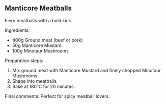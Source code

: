 ## Manticore Meatballs

Fiery meatballs with a bold kick.

Ingredients:

* 400g Ground meat (beef or pork)
* 50g Manticore Mustard
* 100g Minotaur Mushrooms

Preparation steps:

1. Mix ground meat with Manticore Mustard and finely chopped Minotaur Mushrooms.
2. Shape into meatballs.
3. Bake at 180°C for 20 minutes.

Final comments: Perfect for spicy meatball lovers.

